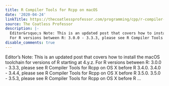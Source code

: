 ```yaml
---
title: R Compiler Tools for Rcpp on macOS
date: '2020-04-24'
linkTitle: https://thecoatlessprofessor.com/programming/cpp/r-compiler-tools-for-rcpp-on-macos/
source: The Coatless Professor
description: |-
  Editor&rsquo;s Note: This is an updated post that covers how to install the macOS toolchain for versions of R starting at 4.y.z.
  For R versions between R: 3.0.0 - 3.3.3, please see R Compiler Tools for Rcpp on OS X before R 3.4.0. 3.4.0 - 3.4.4, please see R Compiler Tools for Rcpp on OS X before R 3.5.0. 3.5.0 - 3.5.3, please see R Compiler Tools for Rcpp on OS X before R ...
disable_comments: true
---
```

Editor&rsquo;s Note: This is an updated post that covers how to install the macOS toolchain for versions of R starting at 4.y.z.
For R versions between R: 3.0.0 - 3.3.3, please see R Compiler Tools for Rcpp on OS X before R 3.4.0. 3.4.0 - 3.4.4, please see R Compiler Tools for Rcpp on OS X before R 3.5.0. 3.5.0 - 3.5.3, please see R Compiler Tools for Rcpp on OS X before R ...